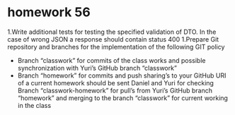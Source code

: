 # homework 56
1.Write additional tests for testing the specified validation of DTO. In the case of wrong JSON a response should contain status 400
1.Prepare Git repository and branches for the implementation of the following GIT policy
  - Branch “classwork” for commits of the class works and possible synchronization with Yuri’s GitHub branch “classwork”
  - Branch “homework” for commits and push sharing’s to your GitHub
URI of a current homework should be sent Daniel and Yuri for checking
Branch “classwork-homework” for pull’s from Yuri’s GitHub branch “homework” and merging to the branch “classwork” for current working in the class
